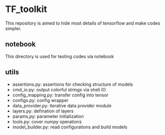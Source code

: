 # TF_toolkit
This repository is aimed to hide most details of tensorflow and make codes simpler.

## notebook
This directory is used for testing codes via notebook

## utils
- assertions.py:     assertions for checking structure of models
- cmd_io.py:         output colorful strings via shell IO
- config_mapping.py: transfer config into tensor
- configs.py:        config wrapper
- data_provider.py:  iterative data provider module
- layers.py:         defination of layers
- params,py:         parameter initialization
- tools.py:          cover numpy operations
- model_builder.py:  read configurations and build models

